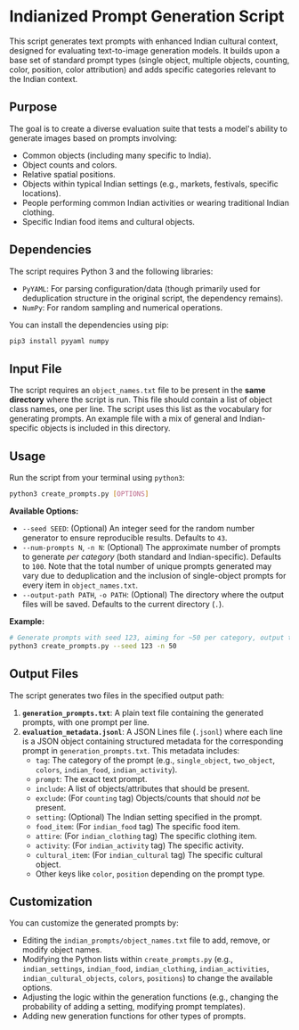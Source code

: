 # Indianized Prompt Generation Script

This script generates text prompts with enhanced Indian cultural context, designed for evaluating text-to-image generation models. It builds upon a base set of standard prompt types (single object, multiple objects, counting, color, position, color attribution) and adds specific categories relevant to the Indian context.

## Purpose

The goal is to create a diverse evaluation suite that tests a model's ability to generate images based on prompts involving:
-   Common objects (including many specific to India).
-   Object counts and colors.
-   Relative spatial positions.
-   Objects within typical Indian settings (e.g., markets, festivals, specific locations).
-   People performing common Indian activities or wearing traditional Indian clothing.
-   Specific Indian food items and cultural objects.

## Dependencies

The script requires Python 3 and the following libraries:
-   `PyYAML`: For parsing configuration/data (though primarily used for deduplication structure in the original script, the dependency remains).
-   `NumPy`: For random sampling and numerical operations.

You can install the dependencies using pip:
```bash
pip3 install pyyaml numpy
```

## Input File

The script requires an `object_names.txt` file to be present in the **same directory** where the script is run. This file should contain a list of object class names, one per line. The script uses this list as the vocabulary for generating prompts. An example file with a mix of general and Indian-specific objects is included in this directory.

## Usage

Run the script from your terminal using `python3`:

```bash
python3 create_prompts.py [OPTIONS]
```

**Available Options:**

-   `--seed SEED`: (Optional) An integer seed for the random number generator to ensure reproducible results. Defaults to `43`.
-   `--num-prompts N`, `-n N`: (Optional) The approximate number of prompts to generate *per category* (both standard and Indian-specific). Defaults to `100`. Note that the total number of unique prompts generated may vary due to deduplication and the inclusion of single-object prompts for every item in `object_names.txt`.
-   `--output-path PATH`, `-o PATH`: (Optional) The directory where the output files will be saved. Defaults to the current directory (`.`).

**Example:**

```bash
# Generate prompts with seed 123, aiming for ~50 per category, output to current dir
python3 create_prompts.py --seed 123 -n 50
```

## Output Files

The script generates two files in the specified output path:

1.  **`generation_prompts.txt`**: A plain text file containing the generated prompts, with one prompt per line.
2.  **`evaluation_metadata.jsonl`**: A JSON Lines file (`.jsonl`) where each line is a JSON object containing structured metadata for the corresponding prompt in `generation_prompts.txt`. This metadata includes:
    -   `tag`: The category of the prompt (e.g., `single_object`, `two_object`, `colors`, `indian_food`, `indian_activity`).
    -   `prompt`: The exact text prompt.
    -   `include`: A list of objects/attributes that should be present.
    -   `exclude`: (For `counting` tag) Objects/counts that should *not* be present.
    -   `setting`: (Optional) The Indian setting specified in the prompt.
    -   `food_item`: (For `indian_food` tag) The specific food item.
    -   `attire`: (For `indian_clothing` tag) The specific clothing item.
    -   `activity`: (For `indian_activity` tag) The specific activity.
    -   `cultural_item`: (For `indian_cultural` tag) The specific cultural object.
    -   Other keys like `color`, `position` depending on the prompt type.

## Customization

You can customize the generated prompts by:
-   Editing the `indian_prompts/object_names.txt` file to add, remove, or modify object names.
-   Modifying the Python lists within `create_prompts.py` (e.g., `indian_settings`, `indian_food`, `indian_clothing`, `indian_activities`, `indian_cultural_objects`, `colors`, `positions`) to change the available options.
-   Adjusting the logic within the generation functions (e.g., changing the probability of adding a setting, modifying prompt templates).
-   Adding new generation functions for other types of prompts. 
